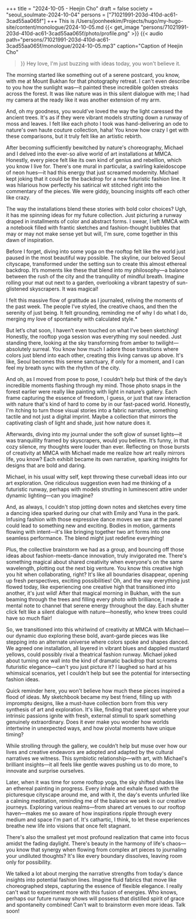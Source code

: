 +++
title = "2024-10-05 - Heejin Cho"
draft = false
society = "seoul_soulmate-2024-10-04"
persons = ["71021991-203d-410d-ac61-3cad55aa065f"]
+++
This is /Users/joonheekim/Projects/hugo/my-hugo-site/content/monologue/2024-10-05.md
{{< get_image "persons/71021991-203d-410d-ac61-3cad55aa065f/photo/profile.png" >}}
{{< audio
    path="persons/71021991-203d-410d-ac61-3cad55aa065f/monologue/2024-10-05.mp3" 
    caption="Caption of Heejin Cho"
>}}
Hey love, I'm just buzzing with ideas today, you won't believe it.


The morning started like something out of a serene postcard, you know, with me at Mount Bukhan for that photography retreat. I can't even describe to you how the sunlight was—it painted these incredible golden streaks across the forest. It was like nature was in this silent dialogue with me; I had my camera at the ready like it was another extension of my arm.

And, oh my goodness, you would've loved the way the light caressed the ancient trees. It's as if they were vibrant models strutting down a runway of moss and leaves. I felt like each photo I took was hand-delivering an ode to nature's own haute couture collection, haha! You know how crazy I get with these comparisons, but it truly felt like an artistic rebirth.

After becoming sufficiently bewitched by nature's choreography, Michael and I delved into the ever-so alive world of art installations at MMCA. Honestly, every piece felt like its own kind of genius and rebellion, which you know I live for. There's one mural in particular, a swirling kaleidoscope of neon hues—it had this energy that just screamed modernity. Michael kept joking that it could be the backdrop for a new futuristic fashion line. It was hilarious how perfectly his satirical wit stitched right into the commentary of the pieces. We were giddy, bouncing insights off each other like crazy.

The way the installations blend these stories with bold color choices? Ugh, it has me spinning ideas for my future collection. Just picturing a runway draped in installments of color and abstract forms. I swear, I left MMCA with a notebook filled with frantic sketches and fashion-thought bubbles that may or may not make sense yet but will, I'm sure, come together in this dawn of inspiration.

Before I forget, diving into some yoga on the rooftop felt like the world just paused in the most beautiful way possible. The skyline, our beloved Seoul cityscape, transformed under the setting sun to create this almost ethereal backdrop. It’s moments like these that blend into my philosophy—a balance between the rush of the city and the tranquility of mindful breath. Imagine rolling your mat out next to a garden, overlooking a vibrant tapestry of sun-glistened skyscrapers. It was magical!

I felt this massive flow of gratitude as I journaled, reliving the moments of the past week. The people I’ve styled, the creative chaos, and then the serenity of just being. It felt grounding, reminding me of why I do what I do, merging my love of spontaneity with calculated style.*

But let’s chat soon, I haven’t even touched on what I’ve been sketching!
Honestly, the rooftop yoga session was everything my soul needed. Just standing there, looking at the sky transforming from amber to twilight—absolutely surreal. You know how much I adore those transitions where colors just blend into each other, creating this living canvas up above. It's like, Seoul becomes this serene sanctuary, if only for a moment, and I can feel my breath sync with the rhythm of the city. 

And oh, as I moved from pose to pose, I couldn’t help but think of the day’s incredible moments flashing through my mind. Those photo snaps in the forest earlier were really like painting with light in nature’s gallery. Each frame capturing the essence of freedom, I guess, or just that raw interaction with nature that's kind of hard to come by in our fast-paced world. Honestly, I'm itching to turn those visual stories into a fabric narrative, something tactile and not just a digital imprint. Maybe a collection that mirrors the captivating clash of light and shade, just how nature does it.

Afterwards, diving into my journal under the soft glow of sunset lights—it was tranquillity framed by skyscrapers, would you believe. It’s funny, in that cozy silence, my thoughts were louder than ever. Reflecting on those bursts of creativity at MMCA with Michael made me realize how art really mirrors life, you know? Each exhibit became its own narrative, sparking insights for designs that are bold and daring.

Michael, in his usual witty self, kept throwing these curveball ideas into our art exploration. One ridiculous suggestion even had me thinking of a futuristic runway, perhaps with models strutting in luminescent attire under dynamic lighting—can you imagine? 

And, as always, I couldn't stop jotting down notes and sketches every time a dancing idea sparked during our chat with Emily and Yuna in the park. Infusing fashion with those expressive dance moves we saw at the panel could lead to something new and exciting. Bodies in motion, garments flowing with intent—it's like bringing together two art forms into one seamless performance. The blend might just redefine everything!

Plus, the collective brainstorm we had as a group, and bouncing off those ideas about fashion-meets-dance innovation, truly invigorated me. There's something magical about shared creativity when everyone's on the same wavelength, plotting out the next big venture. You know this creative high you hit when collaborating, right? It's like all boundaries disappear, opening up fresh perspectives, exciting possibilities!
Oh, and the way everything just flowed today, like experiencing one creative high that transitioned into another, it's just wild! After that magical morning in Bukhan, with the sun beaming through the trees and filling every photo with brilliance, I made a mental note to channel that serene energy throughout the day. Each shutter click felt like a silent dialogue with nature—honestly, who knew trees could have so much flair!

So, we transitioned into this whirlwind of creativity at MMCA with Michael—our dynamic duo exploring these bold, avant-garde pieces was like stepping into an alternate universe where colors spoke and shapes danced. We agreed one installation, all layered in vibrant blues and dappled mustard yellows, could possibly rival a theatrical fashion runway. Michael joked about turning one wall into the kind of dramatic backdrop that screams futuristic elegance—can't you just picture it? I laughed so hard at his whimsical scenarios, yet I couldn't help but see the potential for intersecting fashion ideas.

Quick reminder here, you won't believe how much these pieces inspired a flood of ideas. My sketchbook became my best friend, filling up with impromptu designs, like a must-have collection born from this very synthesis of art and exploration. It's like, finding that sweet spot where your intrinsic passions ignite with fresh, external stimuli to spark something genuinely extraordinary. Does it ever make you wonder how worlds intertwine in unexpected ways, and how pivotal moments have unique timing?

While strolling through the gallery, we couldn’t help but muse over how our lives and creative endeavors are adopted and adapted by the cultural narratives we witness. This symbiotic relationship—with art, with Michael's brilliant insights—it all feels like gentle waves pushing us to do more, to innovate and surprise ourselves.

Later, when it was time for some rooftop yoga, the sky shifted shades like an ethereal painting in progress. Every inhale and exhale fused with the picturesque cityscape around me, and with it, the day's events unfurled like a calming meditation, reminding me of the balance we seek in our creative journeys. Exploring various realms—from shared art venues to our rooftop haven—makes me so aware of how inspirations ripple through every medium and space I'm part of. It's cathartic, I think, to let these experiences breathe new life into visions that once felt stagnant.

There's also the smallest yet most profound realization that came into focus amidst the fading daylight. There's beauty in the harmony of life's chaos—you know that synergy when flowing from complex art pieces to journaling your undiluted thoughts? It's like every boundary dissolves, leaving room only for possibility.

We talked a lot about merging the narrative strengths from today's dance insights into potential fashion lines. Imagine fluid fabrics that move like choreographed steps, capturing the essence of flexible elegance. I really can't wait to experiment more with this fusion of energies. Who knows, perhaps our future runway shows will possess that distilled spirit of grace and spontaneity combined!
Can't wait to brainstorm even more ideas. Talk soon!
